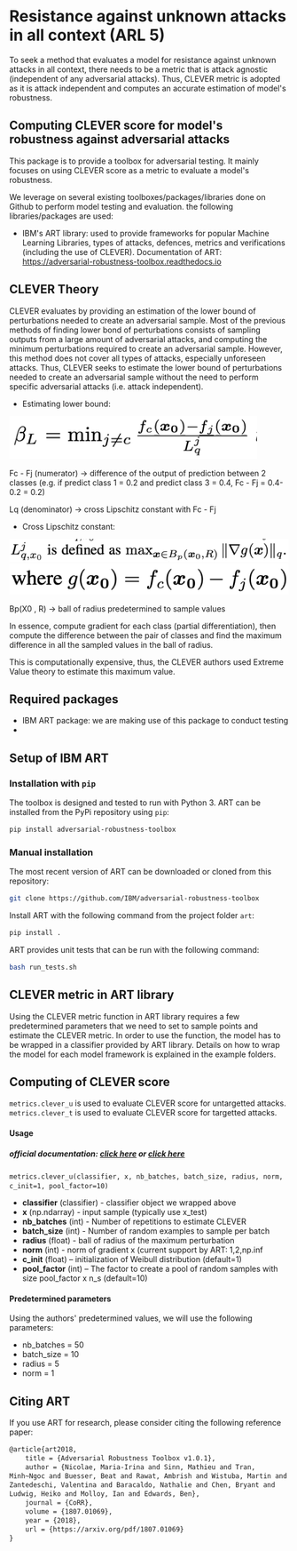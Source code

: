 # Resistance against unknown attacks in all context (ARL 5)
To seek a method that evaluates a model for resistance against unknown attacks in all context, there needs to be a metric that is attack agnostic (independent of any adversarial attacks). Thus, CLEVER metric is adopted as it is attack independent and computes an accurate estimation of model's robustness.

## Computing CLEVER score for model's robustness against adversarial attacks

This package is to provide a toolbox for adversarial testing. It mainly focuses on using CLEVER score as a metric to evaluate a model's robustness.

We leverage on several existing toolboxes/packages/libraries done on Github to perform model testing and evaluation. the following libraries/packages are used:

- IBM's ART library: used to provide frameworks for popular Machine Learning Libraries, types of attacks, defences, metrics and verifications (including the use of CLEVER). Documentation of ART: https://adversarial-robustness-toolbox.readthedocs.io

## CLEVER Theory

CLEVER evaluates by providing an estimation of the lower bound of perturbations needed to create an adversarial sample. Most of the previous methods of finding lower bond of perturbations consists of sampling outputs from a large amount of adversarial attacks, and computing the minimum perturbations required to create an adversarial sample. However, this method does not cover all types of attacks, especially unforeseen attacks. Thus, CLEVER seeks to estimate the lower bound of perturbations needed to create an adversarial sample without the need to perform specific adversarial attacks (i.e. attack independent).

- Estimating lower bound:

![hi](https://github.com/sgxcj777/Adversarial-testing-toolbox-with-CLEVER/blob/master/Images/Picture%201.png)

Fc  - Fj (numerator) -> difference of the output of prediction between 2 classes (e.g. if predict class 1 = 0.2 and predict class 3 = 0.4, Fc  - Fj = 0.4-0.2 = 0.2)

Lq (denominator) -> cross Lipschitz constant with Fc  - Fj

- Cross Lipschitz constant:

![hi](https://github.com/sgxcj777/Adversarial-testing-toolbox-with-CLEVER/blob/master/Images/Picture%202.png)
![hi](https://github.com/sgxcj777/Adversarial-testing-toolbox-with-CLEVER/blob/master/Images/Picture%203.png)

Bp(X0 , R) -> ball of radius predetermined to sample values

In essence, compute gradient for each class (partial differentiation), then compute the difference between the pair of classes and find the maximum difference in all the sampled values in the ball of radius.

This is computationally expensive, thus, the CLEVER authors used Extreme Value theory to estimate this maximum value.


## Required packages

- IBM ART package: we are making use of this package to conduct testing
-

## Setup of IBM ART

### Installation with `pip`

The toolbox is designed and tested to run with Python 3. 
ART can be installed from the PyPi repository using `pip`:

```bash
pip install adversarial-robustness-toolbox
```

### Manual installation

The most recent version of ART can be downloaded or cloned from this repository:

```bash
git clone https://github.com/IBM/adversarial-robustness-toolbox
```

Install ART with the following command from the project folder `art`:
```bash
pip install .
```

ART provides unit tests that can be run with the following command:

```bash
bash run_tests.sh
```

## CLEVER metric in ART library

Using the CLEVER metric function in ART library requires a few predetermined parameters that we need to set to sample points and estimate the CLEVER metric. In order to use the function, the model has to be wrapped in a classifier provided by ART library. Details on how to wrap the model for each model framework is explained in the example folders.

## Computing of CLEVER score

```metrics.clever_u``` is used to evaluate CLEVER score for untargetted attacks.
```metrics.clever_t``` is used to evaluate CLEVER score for targetted attacks.
#### Usage
##### official documentation: <a href="https://adversarial-robustness-toolbox.readthedocs.io/en/latest/modules/metrics.html">click here</a> or <a href="https://arxiv.org/pdf/1807.01069.pdf"> click here</a>

```metrics.clever_u(classifier, x, nb_batches, batch_size, radius, norm, c_init=1, pool_factor=10)```

<ul>
    <li><b>classifier</b> (classifier) - classifier object we wrapped above</li>
    <li><b>x</b> (np.ndarray) - input sample (typically use x_test)</li>
    <li><b>nb_batches</b> (int) - Number of repetitions to estimate CLEVER</li>
    <li><b>batch_size</b> (int) - Number of random examples to sample per batch</li>
    <li><b>radius</b> (float) - ball of radius of the maximum perturbation</li>
    <li><b>norm</b> (int) - norm of gradient x (current support by ART: 1,2,np.inf</li>
    <li><b>c_init</b> (float) – initialization of Weibull distribution (default=1)</li>
    <li><b>pool_factor</b> (int) – The factor to create a pool of random samples with size pool_factor x n_s (default=10)</li>
</ul>

#### Predetermined parameters
Using the authors' predetermined values, we will use the following parameters:
- nb_batches = 50
- batch_size = 10
- radius = 5
- norm = 1

## Citing ART

If you use ART for research, please consider citing the following reference paper:
```
@article{art2018,
    title = {Adversarial Robustness Toolbox v1.0.1},
    author = {Nicolae, Maria-Irina and Sinn, Mathieu and Tran, Minh~Ngoc and Buesser, Beat and Rawat, Ambrish and Wistuba, Martin and Zantedeschi, Valentina and Baracaldo, Nathalie and Chen, Bryant and Ludwig, Heiko and Molloy, Ian and Edwards, Ben},
    journal = {CoRR},
    volume = {1807.01069},
    year = {2018},
    url = {https://arxiv.org/pdf/1807.01069}
}
```

